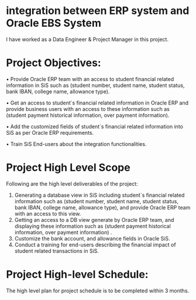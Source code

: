 # integration between ERP system and Oracle EBS System
I have worked as a Data Engineer & Project Manager in this project.
# Project Objectives:
•	Provide Oracle ERP team with an access to student financial related information in SiS such as (student number, student name, student status, bank IBAN, college name, allowance type).

•	Get an access to student`s financial related information in Oracle ERP and provide business users with an access to these information such as (student payment historical information, over payment information).

•	Add the customized fields of student`s financial related information into SiS as per Oracle ERP requirements.

•	Train SiS End-users about the integration functionalities.
# Project High Level Scope
Following are the high level deliverables of the project:
1.	Generating a database view in SiS including student`s financial related information such as (student number, student name, student status, bank IBAN, college name, allowance type), and provide Oracle ERP team with an access to this view.
2.	Getting an access to a DB view generate by Oracle ERP team, and displaying these information such as (student payment historical information, over payment information) .
3.	Customize the bank account, and allowance fields in Oracle SiS.
4.	Conduct a training for end-users describing the financial impact of student related transactions in SiS.
# Project High-level Schedule:
The high level plan for project schedule is to be completed within 3 months.
